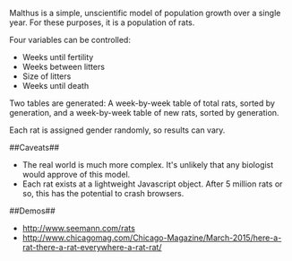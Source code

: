 Malthus is a simple, unscientific model of population growth over a single year. For these purposes, it is a population of rats.

Four variables can be controlled:
* Weeks until fertility
* Weeks between litters
* Size of litters
* Weeks until death

Two tables are generated: A week-by-week table of total rats, sorted by generation, and a week-by-week table of new rats, sorted by generation.

Each rat is assigned gender randomly, so results can vary.

##Caveats##
* The real world is much more complex. It's unlikely that any biologist would approve of this model.
* Each rat exists at a lightweight Javascript object. After 5 million rats or so, this has the potential to crash browsers.

##Demos##
* http://www.seemann.com/rats
* http://www.chicagomag.com/Chicago-Magazine/March-2015/here-a-rat-there-a-rat-everywhere-a-rat-rat/
